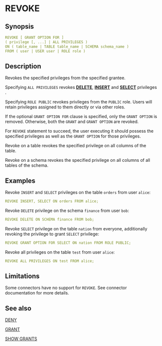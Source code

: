 # REVOKE

## Synopsis

```yaml
REVOKE [ GRANT OPTION FOR ]
( privilege [, ...] | ALL PRIVILEGES )
ON ( table_name | TABLE table_name | SCHEMA schema_name )
FROM ( user | USER user | ROLE role )
```

## Description

Revokes the specified privileges from the specified grantee.

Specifying `ALL PRIVILEGES` revokes [**DELETE**](./delete.md), [**INSERT**](./insert.md) and [**SELECT**](./select.md) privileges.

Specifying `ROLE PUBLIC` revokes privileges from the `PUBLIC` role. Users will retain privileges assigned to them directly or via other roles.

If the optional `GRANT OPTION FOR` clause is specified, only the `GRANT OPTION` is removed. Otherwise, both the `GRANT` and `GRANT OPTION` are revoked.

For `REVOKE` statement to succeed, the user executing it should possess the specified privileges as well as the `GRANT OPTION` for those privileges.

Revoke on a table revokes the specified privilege on all columns of the table.

Revoke on a schema revokes the specified privilege on all columns of all tables of the schema.

## Examples

Revoke `INSERT` and `SELECT` privileges on the table `orders` from user `alice`:

```yaml
REVOKE INSERT, SELECT ON orders FROM alice;
```

Revoke `DELETE` privilege on the schema `finance` from user `bob`:

```yaml
REVOKE DELETE ON SCHEMA finance FROM bob;
```

Revoke `SELECT` privilege on the table `nation` from everyone, additionally revoking the privilege to grant `SELECT` privilege:

```yaml
REVOKE GRANT OPTION FOR SELECT ON nation FROM ROLE PUBLIC;
```

Revoke all privileges on the table `test` from user `alice`:

```yaml
REVOKE ALL PRIVILEGES ON test FROM alice;
```

## Limitations

Some connectors have no support for `REVOKE`. See connector documentation for more details.

## See also

[DENY](./deny.md) 

[GRANT](./grant.md) 

[SHOW GRANTS](./show_grants.md)